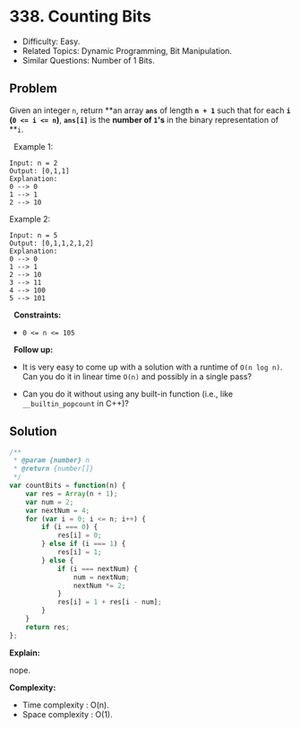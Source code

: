 # 338. Counting Bits

- Difficulty: Easy.
- Related Topics: Dynamic Programming, Bit Manipulation.
- Similar Questions: Number of 1 Bits.

## Problem

Given an integer `n`, return **an array **`ans`** of length **`n + 1`** such that for each **`i`** **(`0 <= i <= n`)**, **`ans[i]`** is the **number of ****`1`****'s** in the binary representation of **`i`.

 
Example 1:

```
Input: n = 2
Output: [0,1,1]
Explanation:
0 --> 0
1 --> 1
2 --> 10
```

Example 2:

```
Input: n = 5
Output: [0,1,1,2,1,2]
Explanation:
0 --> 0
1 --> 1
2 --> 10
3 --> 11
4 --> 100
5 --> 101
```

 
**Constraints:**


	
- `0 <= n <= 105`


 
**Follow up:**


	
- It is very easy to come up with a solution with a runtime of `O(n log n)`. Can you do it in linear time `O(n)` and possibly in a single pass?
	
- Can you do it without using any built-in function (i.e., like `__builtin_popcount` in C++)?



## Solution

```javascript
/**
 * @param {number} n
 * @return {number[]}
 */
var countBits = function(n) {
    var res = Array(n + 1);
    var num = 2;
    var nextNum = 4;
    for (var i = 0; i <= n; i++) {
        if (i === 0) {
            res[i] = 0;
        } else if (i === 1) {
            res[i] = 1;
        } else {
            if (i === nextNum) {
                num = nextNum;
                nextNum *= 2;
            }
            res[i] = 1 + res[i - num];
        }
    }
    return res;
};
```

**Explain:**

nope.

**Complexity:**

* Time complexity : O(n).
* Space complexity : O(1).
